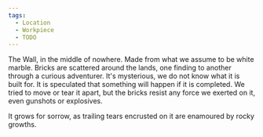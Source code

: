 ```yaml
---
tags:
  - Location
  - Workpiece
  - TODO
---
```

The Wall, in the middle of nowhere. Made from what we assume to be white marble. Bricks are scattered around the lands, one finding to another through a curious adventurer. 
It's mysterious, we do not know what it is built for. It is speculated that something will happen if it is completed. 
We tried to move or tear it apart, but the bricks resist any force we exerted on it, even gunshots or explosives. 

It grows for sorrow, as trailing tears encrusted on it are enamoured by rocky growths. 